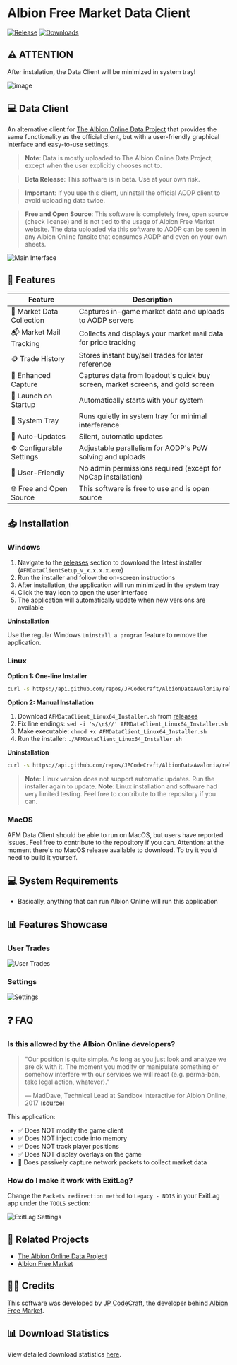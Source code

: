 # Albion Free Market Data Client

[![Release](https://img.shields.io/github/v/release/JPCodeCraft/AlbionDataAvalonia)](https://github.com/JPCodeCraft/AlbionDataAvalonia/releases)
[![Downloads](https://img.shields.io/github/downloads/JPCodeCraft/AlbionDataAvalonia/total)](https://tooomm.github.io/github-release-stats/?username=jpcodecraft&repository=AlbionDataAvalonia)

## ⚠️ ATTENTION

After instalation, the Data Client will be minimized in system tray!

![image](https://github.com/user-attachments/assets/7093690e-5735-4636-bc69-7d00e57f7d57)


## 💻 Data Client

An alternative client for [The Albion Online Data Project](https://www.albion-online-data.com/) that provides the same functionality as the official client, but with a user-friendly graphical interface and easy-to-use settings.

> **Note**: Data is mostly uploaded to The Albion Online Data Project, except when the user explicitly chooses not to.

> **Beta Release**: This software is in beta. Use at your own risk.

> **Important**: If you use this client, uninstall the official AODP client to avoid uploading data twice.

> **Free and Open Source**: This software is completely free, open source (check license) and is not tied to the usage of Albion Free Market website. The data uploaded via this software to AODP can be seen in any Albion Online fansite that consumes AODP and even on your own sheets.

![Main Interface](https://github.com/user-attachments/assets/ba7d2d33-9e80-49b2-aeae-6173892de15e)


## 🚀 Features

| Feature                   | Description                                                                    |
| ------------------------- | ------------------------------------------------------------------------------ |
| 🧰 Market Data Collection | Captures in-game market data and uploads to AODP servers                       |
| 📬 Market Mail Tracking   | Collects and displays your market mail data for price tracking                 |
| 🪙 Trade History          | Stores instant buy/sell trades for later reference                             |
| 📡 Enhanced Capture       | Captures data from loadout's quick buy screen, market screens, and gold screen |
| 🚀 Launch on Startup      | Automatically starts with your system                                          |
| 📌 System Tray            | Runs quietly in system tray for minimal interference                           |
| 🔄 Auto-Updates           | Silent, automatic updates                                                      |
| ⚙️ Configurable Settings  | Adjustable parallelism for AODP's PoW solving and uploads                      |
| 🤌 User-Friendly          | No admin permissions required (except for NpCap installation)                  |
| 🌐 Free and Open Source   | This software is free to use and is open source                                |

## 📥 Installation

### Windows

1. Navigate to the [releases](https://github.com/JPCodeCraft/AlbionDataAvalonia/releases) section to download the latest installer (`AFMDataClientSetup_v_x.x.x.x.exe`)
2. Run the installer and follow the on-screen instructions
3. After installation, the application will run minimized in the system tray
4. Click the tray icon to open the user interface
5. The application will automatically update when new versions are available

**Uninstallation**

Use the regular Windows `Uninstall a program` feature to remove the application.

### Linux

**Option 1: One-line Installer**

```bash
curl -s https://api.github.com/repos/JPCodeCraft/AlbionDataAvalonia/releases/latest | jq -r '.assets[] | select(.name == "AFMDataClient_Linux64_Installer.sh") | .browser_download_url' | xargs curl -L -o installer.sh && sed -i 's/\r$//' installer.sh && chmod +x installer.sh && ./installer.sh && rm installer.sh
```

**Option 2: Manual Installation**

1. Download `AFMDataClient_Linux64_Installer.sh` from [releases](https://github.com/JPCodeCraft/AlbionDataAvalonia/releases)
2. Fix line endings: `sed -i 's/\r$//' AFMDataClient_Linux64_Installer.sh`
3. Make executable: `chmod +x AFMDataClient_Linux64_Installer.sh`
4. Run the installer: `./AFMDataClient_Linux64_Installer.sh`

**Uninstallation**

```bash
curl -s https://api.github.com/repos/JPCodeCraft/AlbionDataAvalonia/releases/latest | jq -r '.assets[] | select(.name == "AFMDataClient_Linux64_Uninstaller.sh") | .browser_download_url' | xargs curl -L -o uninstaller.sh && sed -i 's/\r$//' uninstaller.sh && chmod +x uninstaller.sh && ./uninstaller.sh && rm uninstaller.sh
```

> **Note**: Linux version does not support automatic updates. Run the installer again to update.
> **Note**: Linux installation and software had very limited testing. Feel free to contribute to the repository if you can.

### MacOS

AFM Data Client should be able to run on MacOS, but users have reported issues. Feel free to contribute to the repository if you can.
Attention: at the moment there's no MacOS release available to download. To try it you'd need to build it yourself.

## 💻 System Requirements

- Basically, anything that can run Albion Online will run this application

## 📊 Features Showcase

### User Trades

![User Trades](https://github.com/user-attachments/assets/b9287aa0-feb2-43ad-98db-7a0543c4b4f2)

### Settings

![Settings](https://github.com/user-attachments/assets/660ba5ac-3f92-4060-8912-e91eb3a74c97)

## ❓ FAQ

### Is this allowed by the Albion Online developers?

> "Our position is quite simple. As long as you just look and analyze we are ok with it. The moment you modify or manipulate something or somehow interfere with our services we will react (e.g. perma-ban, take legal action, whatever)."
>
> — MadDave, Technical Lead at Sandbox Interactive for Albion Online, 2017 ([source](https://forum.albiononline.com/index.php/Thread/51604-Is-it-allowed-to-scan-your-internet-trafic-and-pick-up-logs/?postID=512670#post512670))

This application:

- ✅ Does NOT modify the game client
- ✅ Does NOT inject code into memory
- ✅ Does NOT track player positions
- ✅ Does NOT display overlays on the game
- 🛜 Does passively capture network packets to collect market data

### How do I make it work with ExitLag?

Change the `Packets redirection method` to `Legacy - NDIS` in your ExitLag app under the `TOOLS` section:

![ExitLag Settings](https://github.com/JPCodeCraft/AlbionDataAvalonia/assets/11092613/94a76ea6-6023-40df-8d6e-e816e612befe)

## 🔗 Related Projects

- [The Albion Online Data Project](https://www.albion-online-data.com/)
- [Albion Free Market](https://albionfreemarket.com/)

## 👨‍💻 Credits

This software was developed by [JP CodeCraft](https://jpcodecraft.com/), the developer behind [Albion Free Market](https://albionfreemarket.com/).

## 📊 Download Statistics

View detailed download statistics [here](https://tooomm.github.io/github-release-stats/?username=jpcodecraft&repository=AlbionDataAvalonia).
